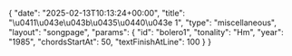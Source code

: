 {
    "date": "2025-02-13T10:13:24+00:00",
    "title": "\u0411\u043e\u043b\u0435\u0440\u043e 1",
    "type": "miscellaneous",
    "layout": "songpage",
    "params": {
        "id": "bolero1",
        "tonality": "Hm",
        "year": "1985",
        "chordsStartAt": 50,
        "textFinishAtLine": 100
    }
}